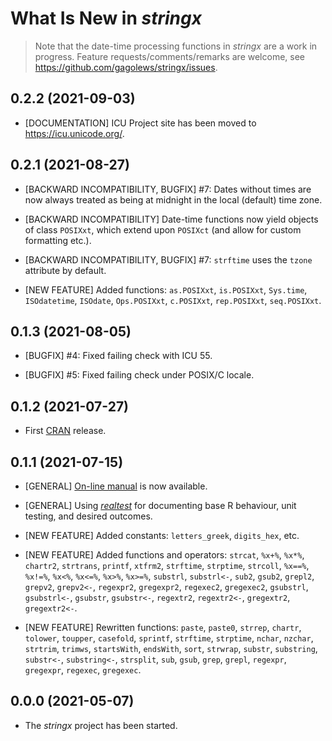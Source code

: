 # What Is New in *stringx*

> Note that the date-time processing functions in *stringx* are a work
> in progress. Feature requests/comments/remarks are welcome,
> see https://github.com/gagolews/stringx/issues.


## 0.2.2 (2021-09-03)

* [DOCUMENTATION] ICU Project site has been moved to <https://icu.unicode.org/>.


## 0.2.1 (2021-08-27)

* [BACKWARD INCOMPATIBILITY, BUGFIX] #7: Dates without times are now always
    treated as being at midnight in the local (default) time zone.

* [BACKWARD INCOMPATIBILITY] Date-time functions now yield objects
    of class `POSIXxt`, which extend upon `POSIXct` (and allow for custom
    formatting etc.).

* [BACKWARD INCOMPATIBILITY, BUGFIX] #7: `strftime` uses the `tzone` attribute
    by default.

* [NEW FEATURE] Added functions: `as.POSIXxt`, `is.POSIXxt`,
    `Sys.time`, `ISOdatetime`, `ISOdate`, `Ops.POSIXxt`,
    `c.POSIXxt`, `rep.POSIXxt`, `seq.POSIXxt`.


## 0.1.3 (2021-08-05)

* [BUGFIX] #4: Fixed failing check with ICU 55.

* [BUGFIX] #5: Fixed failing check under POSIX/C locale.


## 0.1.2 (2021-07-27)

* First [CRAN](https://cran.r-project.org/package=stringx) release.


## 0.1.1 (2021-07-15)

* [GENERAL] [On-line manual](https://stringx.gagolewski.com) is now available.

* [GENERAL] Using [*realtest*](https://realtest.gagolewski.com)
  for documenting base R behaviour, unit testing, and desired outcomes.

* [NEW FEATURE] Added constants: `letters_greek`, `digits_hex`, etc.

* [NEW FEATURE] Added functions and operators:
  `strcat`, `%x+%`, `%x*%`,
  `chartr2`, `strtrans`,
  `printf`,
  `xtfrm2`,
  `strftime`, `strptime`,
  `strcoll`, `%x==%`, `%x!=%`, `%x<%`, `%x<=%`, `%x>%`, `%x>=%`,
  `substrl`, `substrl<-`,
  `sub2`, `gsub2`,
  `grepl2`, `grepv2`, `grepv2<-`,
  `regexpr2`, `gregexpr2`,
  `regexec2`, `gregexec2`,
  `gsubstrl`, `gsubstrl<-`,
  `gsubstr`, `gsubstr<-`,
  `regextr2`, `regextr2<-`,
  `gregextr2`, `gregextr2<-`.

* [NEW FEATURE] Rewritten functions:
  `paste`, `paste0`,
  `strrep`,
  `chartr`, `tolower`, `toupper`, `casefold`,
  `sprintf`,
  `strftime`, `strptime`,
  `nchar`, `nzchar`,
  `strtrim`,
  `trimws`,
  `startsWith`, `endsWith`,
  `sort`,
  `strwrap`,
  `substr`, `substring`, `substr<-`,  `substring<-`,
  `strsplit`,
  `sub`, `gsub`,
  `grep`, `grepl`,
  `regexpr`, `gregexpr`,
  `regexec`, `gregexec`.


## 0.0.0 (2021-05-07)

* The *stringx* project has been started.
